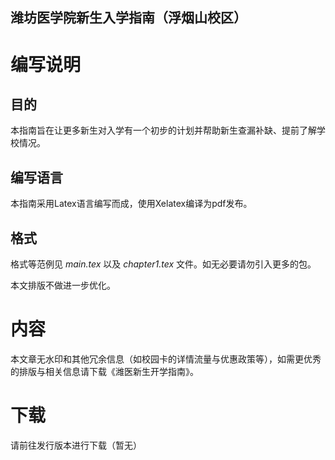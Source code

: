 潍坊医学院新生入学指南（浮烟山校区）
---

# 编写说明
## 目的
本指南旨在让更多新生对入学有一个初步的计划并帮助新生查漏补缺、提前了解学校情况。

## 编写语言
本指南采用Latex语言编写而成，使用Xelatex编译为pdf发布。

## 格式
格式等范例见 _main.tex_ 以及 _chapter1.tex_ 文件。如无必要请勿引入更多的包。

本文排版不做进一步优化。

# 内容
本文章无水印和其他冗余信息（如校园卡的详情流量与优惠政策等），如需更优秀的排版与相关信息请下载《潍医新生开学指南》。

# 下载
请前往发行版本进行下载（暂无）